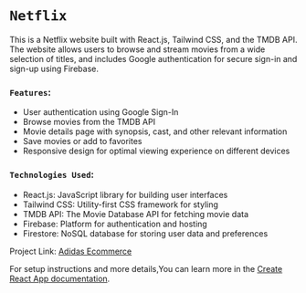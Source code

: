# `Netflix`

This is a Netflix website built with React.js, Tailwind CSS, and the TMDB API. The website allows users to browse and stream movies from a wide selection of titles, and includes Google authentication for secure sign-in and sign-up using Firebase.

### `Features`:
- User authentication using Google Sign-In
- Browse movies from the TMDB API
- Movie details page with synopsis, cast, and other relevant information
- Save movies or add to favorites
- Responsive design for optimal viewing experience on different devices

### `Technologies Used`: 
- React.js: JavaScript library for building user interfaces
- Tailwind CSS: Utility-first CSS framework for styling
- TMDB API: The Movie Database API for fetching movie data
- Firebase: Platform for authentication and hosting
- Firestore: NoSQL database for storing user data and preferences


Project Link: [Adidas Ecommerce](https://abdulmalek44.github.io/NETFLIX)

For setup instructions and more details,You can learn more in the [Create React App documentation](https://facebook.github.io/create-react-app/docs/getting-started).


